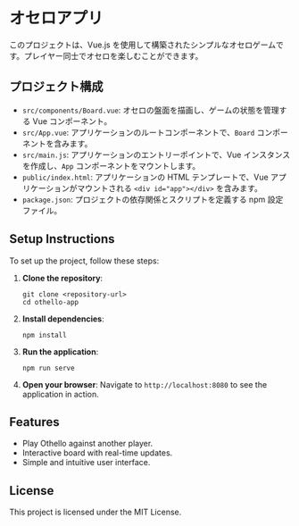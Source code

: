# オセロアプリ

このプロジェクトは、Vue.js を使用して構築されたシンプルなオセロゲームです。プレイヤー同士でオセロを楽しむことができます。

## プロジェクト構成

- `src/components/Board.vue`: オセロの盤面を描画し、ゲームの状態を管理する Vue コンポーネント。
- `src/App.vue`: アプリケーションのルートコンポーネントで、`Board` コンポーネントを含みます。
- `src/main.js`: アプリケーションのエントリーポイントで、Vue インスタンスを作成し、`App` コンポーネントをマウントします。
- `public/index.html`: アプリケーションの HTML テンプレートで、Vue アプリケーションがマウントされる `<div id="app"></div>` を含みます。
- `package.json`: プロジェクトの依存関係とスクリプトを定義する npm 設定ファイル。

## Setup Instructions

To set up the project, follow these steps:

1. **Clone the repository**:
   ```
   git clone <repository-url>
   cd othello-app
   ```

2. **Install dependencies**:
   ```
   npm install
   ```

3. **Run the application**:
   ```
   npm run serve
   ```

4. **Open your browser**:
   Navigate to `http://localhost:8080` to see the application in action.

## Features

- Play Othello against another player.
- Interactive board with real-time updates.
- Simple and intuitive user interface.

## License

This project is licensed under the MIT License.